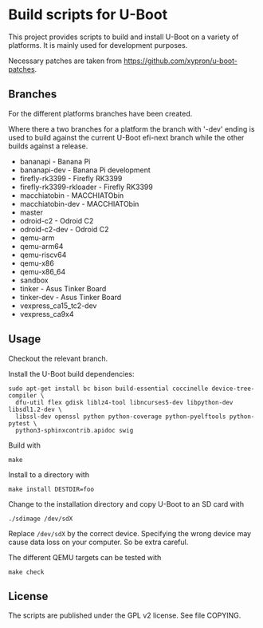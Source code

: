 Build scripts for U-Boot
========================

This project provides scripts to build and install U-Boot on a variety of
platforms. It is mainly used for development purposes.

Necessary patches are taken from https://github.com/xypron/u-boot-patches.

Branches
--------

For the different platforms branches have been created.

Where there a two branches for a platform the branch with '-dev' ending is used
to build against the current U-Boot efi-next branch while the other builds
against a release.

* bananapi - Banana Pi
* bananapi-dev - Banana Pi development
* firefly-rk3399 - Firefly RK3399
* firefly-rk3399-rkloader - Firefly RK3399
* macchiatobin - MACCHIATObin
* macchiatobin-dev - MACCHIATObin
* master
* odroid-c2 - Odroid C2
* odroid-c2-dev - Odroid C2
* qemu-arm
* qemu-arm64
* qemu-riscv64
* qemu-x86
* qemu-x86\_64
* sandbox
* tinker - Asus Tinker Board
* tinker-dev - Asus Tinker Board
* vexpress\_ca15\_tc2-dev
* vexpress\_ca9x4

Usage
-----

Checkout the relevant branch.

Install the U-Boot build dependencies:

```
sudo apt-get install bc bison build-essential coccinelle device-tree-compiler \
  dfu-util flex gdisk liblz4-tool libncurses5-dev libpython-dev libsdl1.2-dev \
  libssl-dev openssl python python-coverage python-pyelftools python-pytest \
  python3-sphinxcontrib.apidoc swig
```

Build with

```
make
```

Install to a directory with

```
make install DESTDIR=foo
```

Change to the installation directory and copy U-Boot to an SD card with

```
./sdimage /dev/sdX
```

Replace `/dev/sdX` by the correct device. Specifying the wrong device may
cause data loss on your computer. So be extra careful.

The different QEMU targets can be tested with

```
make check
```

License
-------

The scripts are published under the GPL v2 license. See file COPYING.

